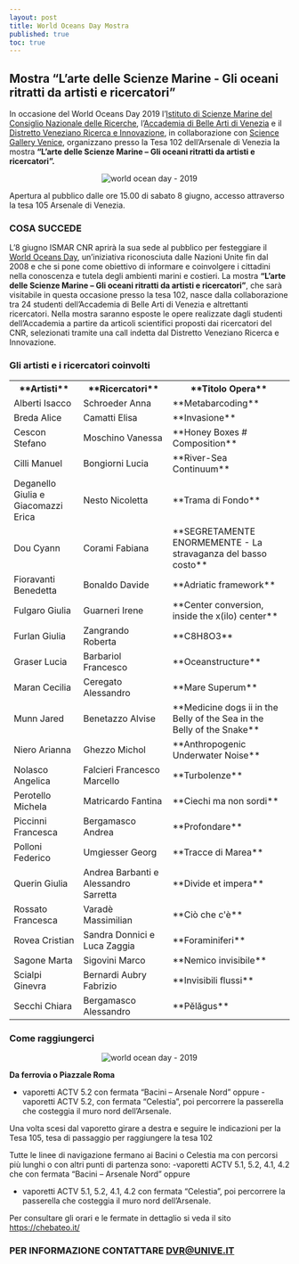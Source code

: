 ```yaml
---
layout: post
title: World Oceans Day Mostra
published: true
toc: true
---
```

## Mostra “L’arte delle Scienze Marine - Gli oceani ritratti da artisti e ricercatori”

In occasione del World Oceans Day 2019 l’[Istituto di Scienze Marine del Consiglio Nazionale delle Ricerche](http://www.ismar.cnr.it/), l’[Accademia di Belle Arti di Venezia](http://accademiavenezia.it) e il [Distretto Veneziano Ricerca e Innovazione](http://distrettovenezianoricerca.it), in collaborazione con [Science Gallery Venice](http://venice.sciencegallery.com), organizzano presso la Tesa 102 dell’Arsenale di Venezia la mostra **“L’arte delle Scienze Marine – Gli oceani ritratti da artisti e ricercatori”.**

<div style="text-align:center">
  <img src="{{ site.baseurl }}/assets/posts/WOD1.jpg" alt="world ocean day - 2019" />
</div>

Apertura al pubblico dalle ore 15.00 di sabato 8 giugno, accesso attraverso la tesa 105 Arsenale di Venezia.

### COSA SUCCEDE

L’8 giugno ISMAR CNR aprirà la sua sede al pubblico per festeggiare il [World Oceans Day](https://www.worldoceansday.org/), un’iniziativa riconosciuta dalle Nazioni Unite fin dal 2008 e che si pone come obiettivo di informare e coinvolgere i cittadini nella conoscenza e tutela degli ambienti marini e costieri.
La mostra **“L’arte delle Scienze Marine – Gli oceani ritratti  da artisti e ricercatori”**, che sarà visitabile in questa occasione presso la tesa 102, nasce dalla collaborazione tra 24 studenti dell’Accademia di Belle Arti di Venezia e altrettanti ricercatori. Nella mostra saranno esposte le opere realizzate dagli studenti dell’Accademia a partire da articoli scientifici proposti dai ricercatori del CNR, selezionati tramite una call indetta dal Distretto Veneziano Ricerca e Innovazione.

### Gli artisti e i ricercatori coinvolti

<table style="width:100%">
  <tr>
    <th>**Artisti**</th>
    <th>**Ricercatori** </th>
    <th>**Titolo Opera**</th>
  </tr>
  <tr>
    <td>Alberti	Isacco</td>
    <td>Schroeder Anna</td>
    <td>**Metabarcoding**</td>
  </tr>
  <tr>
    <td>Breda	Alice</td>
    <td>Camatti Elisa</td>
    <td>**Invasione**</td>
  </tr>
  <tr>
    <td>Cescon	Stefano</td>
    <td>Moschino Vanessa</td>
    <td>**Honey Boxes # Composition**</td>
  </tr>
  <tr>
    <td>Cilli	Manuel</td>
    <td>Bongiorni Lucia</td>
    <td>**River-Sea Continuum**</td>
  </tr><tr>
    <td>Deganello Giulia e  Giacomazzi Erica</td>
    <td>Nesto Nicoletta</td>
    <td>**Trama di Fondo**</td>
  </tr>
  <tr>
    <td>Dou	Cyann</td>
    <td>Corami Fabiana</td>
    <td>**SEGRETAMENTE ENORMEMENTE - La stravaganza del basso costo**</td>
  </tr><tr>
    <td>Fioravanti	Benedetta</td>
    <td>Bonaldo Davide</td>
    <td>**Adriatic framework**</td>
  </tr>
  <tr>
    <td>Fulgaro	Giulia</td>
    <td>Guarneri Irene</td>
    <td>**Center conversion, inside the x(ilo) center**</td>
  </tr>
  <tr>
    <td>Furlan	Giulia</td>
    <td>Zangrando Roberta</td>
    <td>**C8H8O3**</td>
  </tr>
  <tr>
    <td>Graser	Lucia</td>
    <td>Barbariol Francesco</td>
    <td>**Oceanstructure**</td>
  </tr>
  <tr>
    <td>Maran	Cecilia</td>
    <td>Ceregato Alessandro</td>
    <td>**Mare Superum**</td>
  </tr>
  <tr>
    <td>Munn	Jared</td>
    <td>Benetazzo Alvise</td>
    <td>**Medicine dogs ii in the Belly of the Sea in the Belly of the Snake**</td>
  </tr>
  <tr>
    <td>Niero	Arianna</td>
    <td>Ghezzo Michol</td>
    <td>**Anthropogenic Underwater Noise**</td>
  </tr>
  <tr>
    <td>Nolasco	Angelica</td>
    <td>Falcieri Francesco Marcello</td>
    <td>**Turbolenze**</td>
  </tr>
  <tr>
    <td>Perotello	Michela</td>
    <td>Matricardo Fantina</td>
    <td>**Ciechi ma non sordi**</td>
  </tr>
  <tr>
    <td>Piccinni	Francesca</td>
    <td>Bergamasco Andrea</td>
    <td>**Profondare**</td>
  </tr>
  <tr>
    <td>Polloni	Federico</td>
    <td>Umgiesser Georg</td>
    <td>**Tracce di Marea**</td>
  </tr>
  <tr>
    <td>Querin	Giulia</td>
    <td>Andrea Barbanti e Alessandro Sarretta</td>
    <td>**Divide et impera**</td>
  </tr>
  <tr>
    <td>Rossato	Francesca</td>
    <td>Varadè Massimilian</td>
    <td>**Ciò che c'è**</td>
    <tr>
      <td>Rovea	Cristian</td>
      <td>Sandra Donnici e Luca Zaggia</td>
      <td>**Foraminiferi**</td>
  </tr>  
  <tr>
    <td>Sagone	Marta</td>
    <td>Sigovini Marco</td>
    <td>**Nemico invisibile**</td>
  </tr>
  <tr>
    <td>Scialpi	Ginevra</td>
    <td>Bernardi Aubry Fabrizio</td>
    <td>**Invisibili flussi**</td>
  </tr>
  <tr>
    <td>Secchi	Chiara</td>
    <td>Bergamasco Alessandro</td>
    <td>**Pĕlăgus**</td>
  </tr>
</table>

### Come raggiungerci

<div style="text-align:center">
  <img src="{{ site.baseurl }}/assets/posts/mappa_cnr:ismar.jpeg" alt="world ocean day - 2019" />
</div>

**Da ferrovia o Piazzale Roma**
- vaporetti ACTV 5.2 con fermata “Bacini – Arsenale Nord”
oppure
-vaporetti ACTV 5.2, con fermata “Celestia”, poi percorrere la passerella che costeggia il muro nord dell’Arsenale.

Una volta scesi dal vaporetto girare a destra e seguire le indicazioni per la Tesa 105, tesa di passaggio per raggiungere la tesa 102

Tutte le linee di navigazione fermano ai Bacini o Celestia ma con
percorsi più lunghi o con altri punti di partenza sono:
-vaporetti ACTV 5.1, 5.2, 4.1, 4.2 che con fermata “Bacini –
Arsenale Nord” oppure
- vaporetti ACTV 5.1, 5.2, 4.1, 4.2 con fermata “Celestia”, poi percorrere la passerella che costeggia il muro nord dell’Arsenale.

Per consultare gli orari e le fermate in dettaglio si veda il sito
https://chebateo.it/

### PER INFORMAZIONE CONTATTARE DVR@UNIVE.IT 
